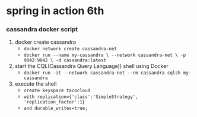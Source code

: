 # spring in action 6th

### cassandra  docker script

1. docker create cassandra
    - `docker network create cassandra-net`
    - ``docker run --name my-cassandra \
      --network cassandra-net \
      -p 9042:9042 \
      -d cassandra:latest``
2. start the CQL(Cassandra Query Language)) shell using Docker
    - ``docker run -it --network cassandra-net --rm cassandra cqlsh my-cassandra
      ``
3. execute the shell
    - ``create keyspace tacocloud``
    - `with replication={'class':'SimpleStrategy', 'replication_factor':1}`
    - ``and durable_writes=true;``